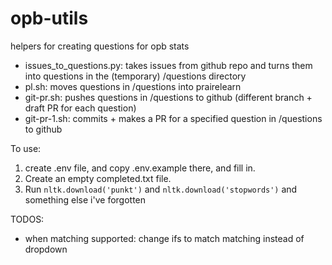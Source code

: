 # opb-utils
 helpers for creating questions for opb stats

- issues_to_questions.py: takes issues from github repo and turns them into questions in the (temporary) /questions directory
- pl.sh: moves questions in /questions into prairelearn
- git-pr.sh: pushes questions in /questions to github (different branch + draft PR for each question)
- git-pr-1.sh: commits + makes a PR for a specified question in /questions to github

To use:
1. create .env file, and copy .env.example there, and fill in.
2. Create an empty completed.txt file.
3. Run `nltk.download('punkt')` and `nltk.download('stopwords')` and something else i've forgotten

TODOS:
- when matching supported: change ifs to match matching instead of dropdown
